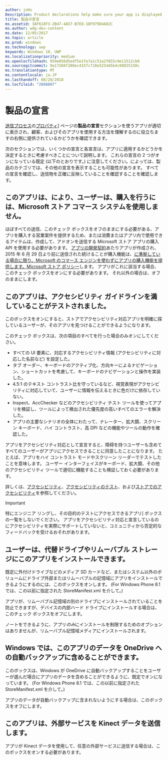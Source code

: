 ```yaml
---
author: jnHs
Description: Product declarations help make sure your app is displayed appropriately in the Microsoft Store and offered to the right set of customers.
title: 製品の宣言
ms.assetid: 3AF618F3-2B47-4A57-B7E8-1DF979D4A82C
ms.author: wdg-dev-content
ms.date: 12/05/2017
ms.topic: article
ms.prod: windows
ms.technology: uwp
keywords: Windows 10, UWP
ms.localizationpriority: medium
ms.openlocfilehash: 959e056d5edf5e1fe7a1c51a2f855c9e11512cb0
ms.sourcegitcommit: 9a17266f208ec415fc718e5254d5b4c08835150c
ms.translationtype: MT
ms.contentlocale: ja-JP
ms.lasthandoff: 08/28/2018
ms.locfileid: "2888807"
---
```

# <a name="product-declarations"></a>製品の宣言

[送信プロセス](app-submissions.md)の[プロパティ](enter-app-properties.md)] ページの**製品の宣言**セクションを使うアプリが適切に表示され、顧客、およびそのアプリを使用する方法を理解するのに役立ちますの右側に提供されているかどうかを確認できます。

次のセクションでは、いくつかの宣言と各宣言は、アプリに適用するかどうかを決定するときに考慮すべきことについて説明します。 これらの宣言の 2 つがオンになっている既定 (以下のとおりです。) に注意してください。によっては、製品のカテゴリでは、その他の宣言を表示することも可能性があります。 すべての宣言を確認し、送信物を正確に反映していることを確認することを確認します。

## <a name="this-app-allows-users-to-make-purchases-but-does-not-use-the-microsoft-store-commerce-system"></a>このアプリは、により、ユーザーは、購入を行うには、Microsoft ストア コマース システムを使用しません。

ほぼすべての送信、このチェック ボックスをオフのままにする必要がある、アプリを購入する営業案件を提供するため、または消費またはアプリ内で使用できるアイテムは、作成して、アドオンを送信する Microsoft ストア アプリの購入 API を使用する必要があります。 [アプリの開発契約](https://docs.microsoft.com/legal/windows/agreements/app-developer-agreement)あたりアプリが作成され、2015 年 6 月 29 日より前に送信された続けることが購入機能は、[に準拠している場合に限り、Microsoft のコマース エンジンを使わずにアプリの購入機能を提供します。Microsoft ストア ポリシー](https://docs.microsoft.com/legal/windows/agreements/store-policies#108-financial-transactions)します。 アプリがこれに該当する場合、このチェック ボックスをオンにする必要があります。 それ以外の場合は、オフのままにします。

## <a name="this-app-has-been-tested-to-meet-accessibility-guidelines"></a>このアプリは、アクセシビリティ ガイドラインを満していることがテストされました。

このボックスをオンにすると、ストアでアクセシビリティ対応アプリを明確に探しているユーザーが、そのアプリを見つけることができるようになります。

このチェック ボックスは、次の項目のすべてを行った場合のみオンにしてください。

-   すべての UI 要素に、対応するアクセシビリティ情報 (アクセシビリティに対応した名前など) を設定した。
-   タブ オーダー、キーボードのアクティブ化、方向キーによるナビゲーション、ショートカットを考慮して、キーボードのナビゲーションと操作を実装した。
-   4.5:1 のテキスト コントラスト比を守っているなど、視覚表現がアクセシビリティに対応していて、ユーザーに情報を伝えるときに色だけに依存していない。
-   Inspect、AccChecker などのアクセシビリティ テスト ツールを使ってアプリを検証し、ツールによって検出された優先度の高いすべてのエラーを解決した。
-   アプリの主要なシナリオの全体にわたって、ナレーター、拡大鏡、スクリーン キーボード、ハイ コントラスト、高 DPI などの機能やツールの動作を確認した。

アプリをアクセシビリティ対応として宣言すると、障碍を持つユーザーも含めてすべてのユーザーがアプリにアクセスできることに同意したことになります。 たとえば、アプリをハイ コントラスト モードやスクリーン リーダーでテストしたことを意味します。 ユーザー インターフェイスがキーボード、拡大鏡、その他のアクセシビリティ ツールで適切に機能することも検証しておく必要があります。

詳しくは、[アクセシビリティ](../design/accessibility/accessibility.md)、[アクセシビリティのテスト](../design/accessibility/accessibility-testing.md)、および[ストアでのアクセシビリティ](../design/accessibility/accessibility-in-the-store.md)を参照してください。

> [!IMPORTANT]
> 特にエンジニア リングし、その目的のテストにアクセスできるアプリ] ボックスの一覧をしないでください。 アプリをアクセシビリティ対応と宣言しているのにアクセシビリティを実際にサポートしていないと、コミュニティから否定的なフィードバックを受けるおそれがあります。

## <a name="customers-can-install-this-app-to-alternate-drives-or-removable-storage"></a>ユーザーは、代替ドライブやリムーバブル ストレージにこのアプリをインストールできます。

既定に外付けドライブなどのメディア SD カードなど、またはシステム以外のボリュームにドライブ外部またはリムーバブルの記憶域にアプリをインストールできるようにするのには、このボックスをオンします。 (For Windows Phone 8.1 では、この以前に指定された StoreManifest.xml を介して。)

アプリが、リムーバブル記憶域の別のドライブにインストールされていることを防止できますが、デバイスの内部ハード ドライブにインストールする場合は、このチェック ボックスをオフにします。

ノートをできるように、アプリ*のみ*にインストールを制限するためのオプションはありませんが、リムーバブル記憶域メディアにインストールされます。


## <a name="windows-can-include-this-apps-data-in-automatic-backups-to-onedrive"></a>Windows では、このアプリのデータを OneDrive への自動バックアップに含めることができます。

このボックスは、Windows が OneDrive に自動バックアップすることをユーザーが選んだ場合にアプリのデータを含めることができるように、既定でオンになっています。 (For Windows Phone 8.1 では、この以前に指定された StoreManifest.xml を介して。)

アプリのデータが自動バックアップに含まれないようにする場合は、このボックスをオフにします。


## <a name="this-app-sends-kinect-data-to-external-services"></a>このアプリは、外部サービスを Kinect データを送信します。 

アプリが Kinect データを使用して、任意の外部サービスに送信する場合は、このボックスをオンする必要があります。



 

 

 




